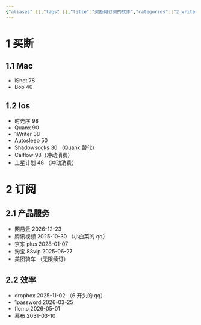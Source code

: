 ```yaml
---
{"aliases":[],"tags":[],"title":"买断和订阅的软件","categories":["2_write","3_个人记录"],"abbrlink":"3dbf62d6","date":"2025-04-01T14:22:25+08:00","date_modify":"2025-06-24T10:01:17+08:00","dg-publish":true,"permalink":"/__Publish__/03_软件/买断和订阅的软件/","dgPassFrontmatter":true,"created":"2025-04-01T14:22:25+08:00","updated":"2025-06-24T10:01:17+08:00"}
---
```



# 1 买断

## 1.1 Mac

- iShot 78
- Bob 40

<!-- more -->

## 1.2 Ios

- 时光序 98
- Quanx 90
- 1Writer 38
- Autosleep 50
- Shadowsocks 30 （Quanx 替代）
- Calflow 98（冲动消费）
- 土星计划 48 （冲动消费）

# 2 订阅

## 2.1 产品服务

- 网易云 2026-12-23
- 腾讯视频 2025-10-30 （小白菜的 qq）
- 京东 plus 2028-01-07
- 淘宝 88vip 2025-06-27
- 美团骑车 （无限续订）

## 2.2 效率

- dropbox 2025-11-02 （6 开头的 qq）
- 1password 2026-03-25
- flomo 2026-05-01
- 幕布 2031-03-10

